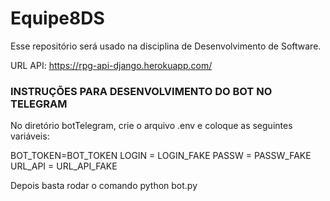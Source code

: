 # Equipe8DS
Esse repositório será usado na disciplina de Desenvolvimento de Software.  

URL API: https://rpg-api-django.herokuapp.com/


### INSTRUÇÕES PARA DESENVOLVIMENTO DO BOT NO TELEGRAM ###
No diretório botTelegram, crie o arquivo .env e coloque as seguintes variáveis:

BOT_TOKEN=BOT_TOKEN
LOGIN = LOGIN_FAKE
PASSW = PASSW_FAKE
URL_API = URL_API_FAKE

Depois basta rodar o comando python bot.py
